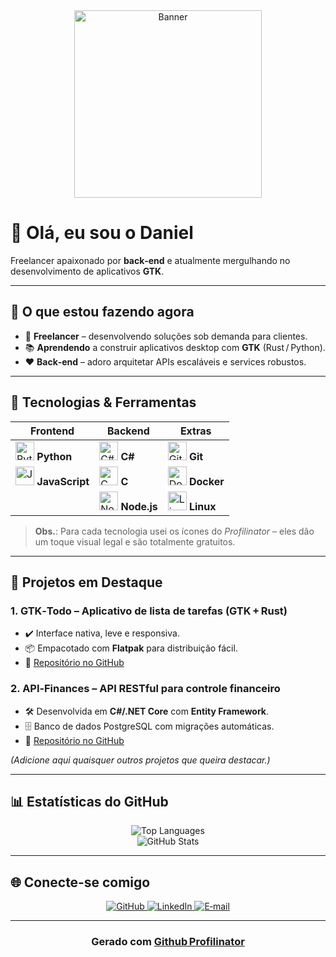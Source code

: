 <div align="center">
  <img src="https://github.com/user-attachments/assets/8ec02dfb-20cf-45d3-98f6-8e372301b4be" width="300px" alt="Banner" />
</div>

# 👋 Olá, eu sou o **Daniel**  

Freelancer apaixonado por **back‑end** e atualmente mergulhando no desenvolvimento de aplicativos **GTK**.

---

## 🔭 O que estou fazendo agora
- 🎯 **Freelancer** – desenvolvendo soluções sob demanda para clientes.
- 📚 **Aprendendo** a construir aplicativos desktop com **GTK** (Rust / Python).
- ❤️ **Back‑end** – adoro arquitetar APIs escaláveis e services robustos.

---

## 🌱 Tecnologias & Ferramentas

| Frontend | Backend | Extras |
|----------|---------|--------|
| <img src="https://profilinator.rishav.dev/skills-assets/python-original.svg" height="30" alt="Python"> **Python** | <img src="https://profilinator.rishav.dev/skills-assets/csharp-original.svg" height="30" alt="C#"> **C#** | <img src="https://profilinator.rishav.dev/skills-assets/git-original.svg" height="30" alt="Git"> **Git** |
| <img src="https://profilinator.rishav.dev/skills-assets/javascript-original.svg" height="30" alt="JavaScript"> **JavaScript** | <img src="https://profilinator.rishav.dev/skills-assets/c-original.svg" height="30" alt="C"> **C** | <img src="https://profilinator.rishav.dev/skills-assets/docker-original.svg" height="30" alt="Docker"> **Docker** |
| | <img src="https://profilinator.rishav.dev/skills-assets/nodejs-original-wordmark.svg" height="30" alt="Node.js"> **Node.js** | <img src="https://profilinator.rishav.dev/skills-assets/linux-original.svg" height="30" alt="Linux"> **Linux** |

> **Obs.**: Para cada tecnologia usei os ícones do *Profilinator* – eles dão um toque visual legal e são totalmente gratuitos.  

---

## 🚀 Projetos em Destaque

### 1. **GTK‑Todo** – Aplicativo de lista de tarefas (GTK + Rust)  
- ✔️ Interface nativa, leve e responsiva.  
- 📦 Empacotado com **Flatpak** para distribuição fácil.  
- 🔗 [Repositório no GitHub](https://github.com/Daniel-X2/gtk-todo)

### 2. **API‑Finances** – API RESTful para controle financeiro  
- 🛠️ Desenvolvida em **C#/.NET Core** com **Entity Framework**.  
- 🗄️ Banco de dados PostgreSQL com migrações automáticas.  
- 🔗 [Repositório no GitHub](https://github.com/Daniel-X2/api-finances)

*(Adicione aqui quaisquer outros projetos que queira destacar.)*

---

## 📊 Estatísticas do GitHub

<div align="center">
  <img src="https://github-readme-stats.vercel.app/api/top-langs/?username=Daniel-x2&hide_border=true&layout=compact" alt="Top Languages" />
  <br/>
  <img src="https://github-readme-stats.vercel.app/api?username=Daniel-x2&show_icons=true&hide_border=true" alt="GitHub Stats" />
</div>

---

## 🌐 Conecte‑se comigo

<div align="center">
  <a href="https://github.com/Daniel-X2" target="_blank">
    <img src="https://img.shields.io/badge/github-%2324292e.svg?&style=for-the-badge&logo=github&logoColor=white" alt="GitHub" />
  </a>
  <a href="https://linkedin.com/in/daniel-da-silva-32814636b" target="_blank">
    <img src="https://img.shields.io/badge/linkedin-%231E77B5.svg?&style=for-the-badge&logo=linkedin&logoColor=white" alt="LinkedIn" />
  </a>
  <a href="mailto:daniel@example.com">
    <img src="https://img.shields.io/badge/email-DM?style=for-the-badge&logo=gmail&color=D14836" alt="E‑mail" />
  </a>
</div>

---

### <div align="center">Gerado com <a href="https://profilinator.rishav.dev/" target="_blank">Github Profilinator</a></div>
